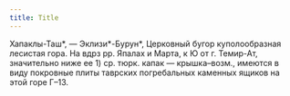 ```yaml
---
title: Title
---
```


Хапаклы-Таш*, — Эклизи*-Бурун*, Церковный бугор куполообразная лесистая гора. На
вдрз рр. Япалах и Марта, к Ю от г. Темир-Ат, значительно ниже ее 1) ср. тюрк.
капак — крышка–возм., имеются в виду покровные плиты таврских погребальных
каменных ящиков на этой горе Г–13.
